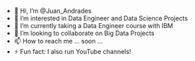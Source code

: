 - 👋 Hi, I’m @Juan_Andrades
- 👀 I’m interested in Data Engineer and Data Science Projects
- 🌱 I’m currently taking a Data Engineer course with IBM
- 💞️ I’m looking to collaborate on Big Data Projects
- 📫 How to reach me ... soon ...
- ⚡ Fun fact: I also run YouTube channels!

<!---
Cl9ud/Cl9ud is a ✨ special ✨ repository because its `README.md` (this file) appears on your GitHub profile.
You can click the Preview link to take a look at your changes.
--->
